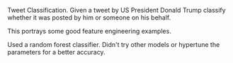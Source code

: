 Tweet Classification. Given a tweet by US President Donald Trump classify whether it was posted by him or someone on his behalf.

This portrays some good feature engineering examples.

Used a random forest classifier. Didn't try other models or hypertune the parameters for a better accuracy.

